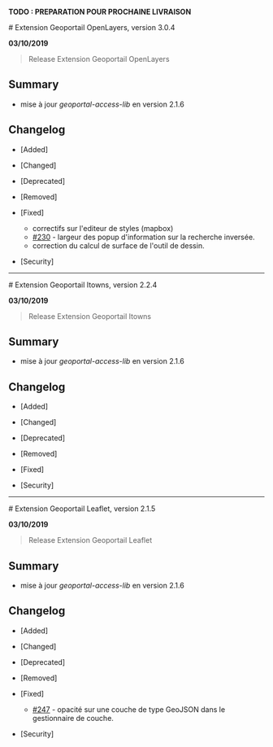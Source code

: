 **TODO : PREPARATION POUR PROCHAINE LIVRAISON**

# Extension Geoportail OpenLayers, version 3.0.4

**03/10/2019**
> Release Extension Geoportail OpenLayers

## Summary

* mise à jour *geoportal-access-lib* en version 2.1.6

## Changelog

* [Added]

* [Changed]

* [Deprecated]

* [Removed]

* [Fixed]

    - correctifs sur l'editeur de styles (mapbox)
    - [#230](https://github.com/IGNF/geoportal-extensions/issues/230) - largeur des popup d'information sur la recherche inversée.
    - correction du calcul de surface de l'outil de dessin.

* [Security]

---

# Extension Geoportail Itowns, version 2.2.4

**03/10/2019**
> Release Extension Geoportail Itowns

## Summary

* mise à jour *geoportal-access-lib* en version 2.1.6

## Changelog

* [Added]

* [Changed]

* [Deprecated]

* [Removed]

* [Fixed]

* [Security]

---

# Extension Geoportail Leaflet, version 2.1.5

**03/10/2019**
> Release Extension Geoportail Leaflet

## Summary

* mise à jour *geoportal-access-lib* en version 2.1.6

## Changelog

* [Added]

* [Changed]

* [Deprecated]

* [Removed]

* [Fixed]

    - [#247](https://github.com/IGNF/geoportal-extensions/issues/247) - opacité sur une couche de type GeoJSON dans le gestionnaire de couche.

* [Security]
